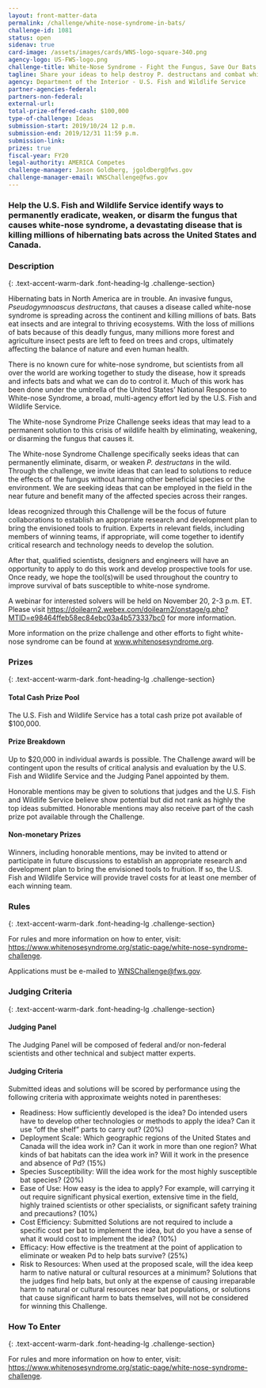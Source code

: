 ```yaml
---
layout: front-matter-data
permalink: /challenge/white-nose-syndrome-in-bats/
challenge-id: 1081
status: open
sidenav: true
card-image: /assets/images/cards/WNS-logo-square-340.png
agency-logo: US-FWS-logo.png
challenge-title: White-Nose Syndrome - Fight the Fungus, Save Our Bats
tagline: Share your ideas to help destroy P. destructans and combat white-nose syndrome, a disease killing millions of bats.
agency: Department of the Interior - U.S. Fish and Wildlife Service
partner-agencies-federal:
partners-non-federal:
external-url:
total-prize-offered-cash: $100,000
type-of-challenge: Ideas
submission-start: 2019/10/24 12 p.m.
submission-end: 2019/12/31 11:59 p.m.
submission-link:
prizes: true
fiscal-year: FY20
legal-authority: AMERICA Competes
challenge-manager: Jason Goldberg, jgoldberg@fws.gov
challenge-manager-email: WNSChallenge@fws.gov
---
```




<h3>Help the U.S. Fish and Wildlife Service identify ways to permanently eradicate, weaken, or disarm the fungus that causes white-nose syndrome, a devastating disease that is killing millions of hibernating bats across the United States and Canada.</h3>

<!-- Description start -->
### Description
{: .text-accent-warm-dark .font-heading-lg .challenge-section}

<p>Hibernating bats in North America are in trouble. An invasive fungus, <em>Pseudogymnoascus destructans</em>, that causes a disease called white-nose syndrome is spreading across the continent and killing millions of bats. Bats eat insects and are integral to thriving ecosystems. With the loss of millions of bats because of this deadly fungus, many millions more forest and agriculture insect pests are left to feed on trees and crops, ultimately affecting the balance of nature and even human health.</p>
<p>There is no known cure for white-nose syndrome, but scientists from all over the world are working together to study the disease, how it spreads and infects bats and what we can do to control it. Much of this work has been done under the umbrella of the United States’ National Response to White-nose Syndrome, a broad, multi-agency effort led by the U.S. Fish and Wildlife Service.</p>
<!---<p><img src="{{ site.baseurl }}/assets/images/challenge-content/Bat-image.png" alt="Bat affected by white-nose syndrome"></p>-->
<p>The White-nose Syndrome Prize Challenge seeks ideas that may lead to a permanent solution to this crisis of wildlife health by eliminating, weakening, or disarming the fungus that causes it.</p>
<p>The White-nose Syndrome Challenge specifically seeks ideas that can permanently eliminate, disarm, or weaken <em>P. destructans</em> in the wild. Through the challenge, we invite ideas that can lead to solutions to reduce the effects of the fungus without harming other beneficial species or the environment. We are seeking ideas that can be employed in the field in the near future and benefit many of the affected species across their ranges.</p>
<p>Ideas recognized through this Challenge will be the focus of future collaborations to establish an appropriate research and development plan to bring the envisioned tools to fruition. Experts in relevant fields, including members of winning teams, if appropriate, will come together to identify critical research and technology needs to develop the solution.</p>
<p>After that, qualified scientists, designers and engineers will have an opportunity to apply to do this work and develop prospective tools for use. Once ready, we hope the tool(s)will be used throughout the country to improve survival of bats susceptible to white-nose syndrome.</p>
<p>A webinar for interested solvers will be held on November 20, 2-3 p.m. ET. Please visit <a href="https://doilearn2.webex.com/doilearn2/onstage/g.php?MTID=e98464ffeb58ec84ebc03a4b573337bc0" target="_blank" rel="noopener">https://doilearn2.webex.com/doilearn2/onstage/g.php?MTID=e98464ffeb58ec84ebc03a4b573337bc0</a> for more information.</p>
<p>More information on the prize challenge and other efforts to fight white-nose syndrome can be found at <a href="http://www.whitenosesyndrome.org" target="_blank" ref="noopener">www.whitenosesyndrome.org</a>.</p>

<!-- Prizes start -->
### Prizes
{: .text-accent-warm-dark .font-heading-lg .challenge-section}

<h4>Total Cash Prize Pool</h4>
<p>The U.S. Fish and Wildlife Service has a total cash prize pot available of $100,000.</p>
<h4>Prize Breakdown</h4>
<p>Up to $20,000 in individual awards is possible. The Challenge award will be contingent upon the results of critical analysis and evaluation by the U.S. Fish and Wildlife Service and the Judging Panel appointed by them.</p>
<p>Honorable mentions may be given to solutions that judges and the U.S. Fish and Wildlife Service believe show potential but did not rank as highly the top ideas submitted. Honorable mentions may also receive part of the cash prize pot available through the Challenge.</p>
<h4>Non-monetary Prizes</h4>
<p>Winners, including honorable mentions, may be invited to attend or participate in future discussions to establish an appropriate research and development plan to bring the envisioned tools to fruition. If so, the U.S. Fish and Wildlife Service will provide travel costs for at least one member of each winning team.</p>

<!-- Rules start -->
### Rules 
{: .text-accent-warm-dark .font-heading-lg .challenge-section}

<p>For rules and more information on how to enter, visit: <a href="https://www.whitenosesyndrome.org/static-page/white-nose-syndrome-challenge" target="_blank" rel="noopener">https://www.whitenosesyndrome.org/static-page/white-nose-syndrome-challenge</a>.</p>

<p>Applications must be e-mailed to <a href="mailto:WNSChallenge@fws.gov" target="_blank" rel="noopener">WNSChallenge@fws.gov</a>.</p>

<!-- Judging start -->
### Judging Criteria
{: .text-accent-warm-dark .font-heading-lg .challenge-section}

<h4>Judging Panel</h4>
<p>The Judging Panel will be composed of federal and/or non-federal scientists and other technical and subject matter experts.</p>
<h4>Judging Criteria</h4>
<p>Submitted ideas and solutions will be scored by performance using the following criteria with approximate weights noted in parentheses:</p>
<ul>
<li>Readiness: How sufficiently developed is the idea? Do intended users have to develop other technologies or methods to apply the idea? Can it use “off the shelf” parts to carry out? (20%)</li>
<li>Deployment Scale: Which geographic regions of the United States and Canada will the idea work in? Can it work in more than one region?  What kinds of bat habitats can the idea work in? Will it work in the presence and absence of Pd? (15%)</li>
<li>Species Susceptibility: Will the idea work for the most highly susceptible bat species? (20%)</li>
<li>Ease of Use: How easy is the idea to apply? For example, will carrying it out require significant physical exertion, extensive time in the field, highly trained scientists or other specialists, or significant safety training and precautions? (10%)</li>
<li>Cost Efficiency: Submitted Solutions are not required to include a specific cost per bat to implement the idea, but do you have a sense of what it would cost to implement the idea? (10%)</li>
<li>Efficacy: How effective is the treatment at the point of application to eliminate or weaken Pd to help bats survive? (25%)</li>
<li>Risk to Resources: When used at the proposed scale, will the idea keep harm to native natural or cultural resources at a minimum? Solutions that the judges find help bats, but only at the expense of causing irreparable harm to natural or cultural resources near bat populations, or solutions that cause significant harm to bats themselves, will not be considered for winning this Challenge.</li>
</ul>

<!--  How To Enter start -->
### How To Enter
{: .text-accent-warm-dark .font-heading-lg .challenge-section}

<p>For rules and more information on how to enter, visit: <a href="https://www.whitenosesyndrome.org/static-page/white-nose-syndrome-challenge" target="_blank" rel="noopener">https://www.whitenosesyndrome.org/static-page/white-nose-syndrome-challenge</a>.</p>
